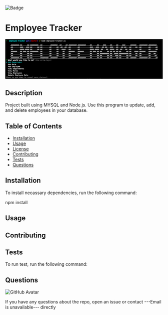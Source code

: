 ![Badge](https://img.shields.io/badge/license-GPL-brightgreen.svg)

# Employee Tracker

![Demo](/demo.png)

## Description
                          
Project built using MYSQL and Node.js. Use this program to update, add, and delete employees in  your database. 
                          
## Table of Contents
                           
* [Installation](#installation)
* [Usage](#usage)
* [License](#license)
* [Contributing](#contributing)
* [Tests](#tests)
* [Questions](#questions)
                          
## Installation
                          
To install necassary dependencies, run the following command:
                          
npm install
                          
## Usage
                          

                          
## Contributing
                          

                          
## Tests 
                          
To run test, run the following command:
                          

                          
## Questions
                          
![GitHub Avatar](https://avatars0.githubusercontent.com/u/58758770?v=4)
            
If you have any questions about the repo, open an issue or contact ---Email is unavailable--- directly
            

